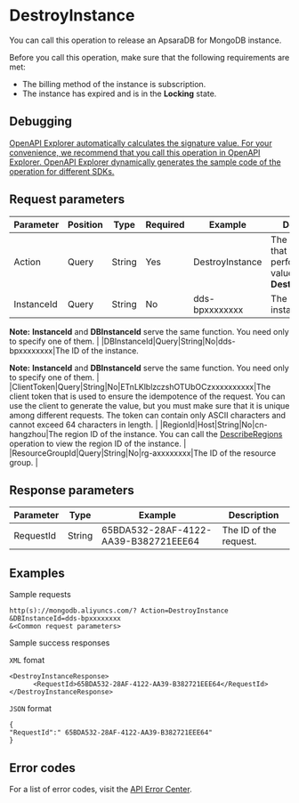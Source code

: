 # DestroyInstance

You can call this operation to release an ApsaraDB for MongoDB instance.

Before you call this operation, make sure that the following requirements are met:

-   The billing method of the instance is subscription.
-   The instance has expired and is in the **Locking** state.

## Debugging

[OpenAPI Explorer automatically calculates the signature value. For your convenience, we recommend that you call this operation in OpenAPI Explorer. OpenAPI Explorer dynamically generates the sample code of the operation for different SDKs.](https://api.aliyun.com/#product=Dds&api=DestroyInstance&type=RPC&version=2015-12-01)

## Request parameters

|Parameter|Position|Type|Required|Example|Description|
|---------|--------|----|--------|-------|-----------|
|Action|Query|String|Yes|DestroyInstance|The operation that you want to perform. Set the value to **DestroyInstance**. |
|InstanceId|Query|String|No|dds-bpxxxxxxxx|The ID of the instance.

 **Note:** **InstanceId** and **DBInstanceId** serve the same function. You need only to specify one of them. |
|DBInstanceId|Query|String|No|dds-bpxxxxxxxx|The ID of the instance.

 **Note:** **InstanceId** and **DBInstanceId** serve the same function. You need only to specify one of them. |
|ClientToken|Query|String|No|ETnLKlblzczshOTUbOCzxxxxxxxxxx|The client token that is used to ensure the idempotence of the request. You can use the client to generate the value, but you must make sure that it is unique among different requests. The token can contain only ASCII characters and cannot exceed 64 characters in length. |
|RegionId|Host|String|No|cn-hangzhou|The region ID of the instance. You can call the [DescribeRegions](~~61933~~) operation to view the region ID of the instance. |
|ResourceGroupId|Query|String|No|rg-axxxxxxxx|The ID of the resource group. |

## Response parameters

|Parameter|Type|Example|Description|
|---------|----|-------|-----------|
|RequestId|String|65BDA532-28AF-4122-AA39-B382721EEE64|The ID of the request. |

## Examples

Sample requests

```
http(s)://mongodb.aliyuncs.com/? Action=DestroyInstance
&DBInstanceId=dds-bpxxxxxxxx
&<Common request parameters>
```

Sample success responses

`XML` fomat

```
<DestroyInstanceResponse>
	  <RequestId>65BDA532-28AF-4122-AA39-B382721EEE64</RequestId>
</DestroyInstanceResponse>
```

`JSON` format

```
{
"RequestId":" 65BDA532-28AF-4122-AA39-B382721EEE64"
}
```

## Error codes

For a list of error codes, visit the [API Error Center](https://error-center.alibabacloud.com/status/product/Dds).

